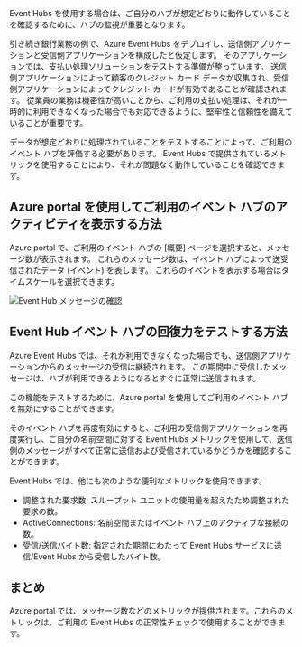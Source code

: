 Event Hubs を使用する場合は、ご自分のハブが想定どおりに動作していることを確認するために、ハブの監視が重要となります。

引き続き銀行業務の例で、Azure Event Hubs をデプロイし、送信側アプリケーションと受信側アプリケーションを構成したと仮定します。 そのアプリケーションでは、支払い処理ソリューションをテストする準備が整っています。 送信側アプリケーションによって顧客のクレジット カード データが収集され、受信側アプリケーションによってクレジット カードが有効であることが確認されます。 従業員の業務は機密性が高いことから、ご利用の支払い処理は、それが一時的に利用できなくなった場合でも対応できるように、堅牢性と信頼性を備えていることが重要です。

データが想定どおりに処理されていることをテストすることによって、ご利用のイベント ハブを評価する必要があります。 Event Hubs で提供されているメトリックを使用することにより、それが問題なく動作していることを確認できます。

## <a name="how-do-you-use-the-azure-portal-to-view-your-event-hub-activity"></a>Azure portal を使用してご利用のイベント ハブのアクティビティを表示する方法

Azure portal で、ご利用のイベント ハブの [概要] ページを選択すると、メッセージ数が表示されます。 これらのメッセージ数は、イベント ハブによって送受信されたデータ (イベント) を表します。 これらのイベントを表示する場合はタイムスケールを選択できます。

![Event Hub メッセージの確認](../media-draft/6-view-messages.png)

## <a name="how-can-you-test-event-hub-resilience"></a>Event Hub イベント ハブの回復力をテストする方法

Azure Event Hubs では、それが利用できなくなった場合でも、送信側アプリケーションからのメッセージの受信は継続されます。 この期間中に受信したメッセージは、ハブが利用できるようになるとすぐに正常に送信されます。

この機能をテストするために、Azure portal を使用してご利用のイベント ハブを無効にすることができます。

そのイベント ハブを再度有効にすると、ご利用の受信側アプリケーションを再度実行し、ご自分の名前空間に対する Event Hubs メトリックを使用して、送信側のメッセージがすべて正常に送信および受信されているかどうかを確認することができます。

Event Hubs では、他にも次のような便利なメトリックを使用できます。

- 調整された要求数: スループット ユニットの使用量を超えたため調整された要求の数。
- ActiveConnections: 名前空間またはイベント ハブ上のアクティブな接続の数。
- 受信/送信バイト数: 指定された期間にわたって Event Hubs サービスに送信/Event Hubs から受信したバイト数。

## <a name="summary"></a>まとめ

Azure portal では、メッセージ数などのメトリックが提供されます。これらのメトリックは、ご利用の Event Hubs の正常性チェックで使用することができます。
